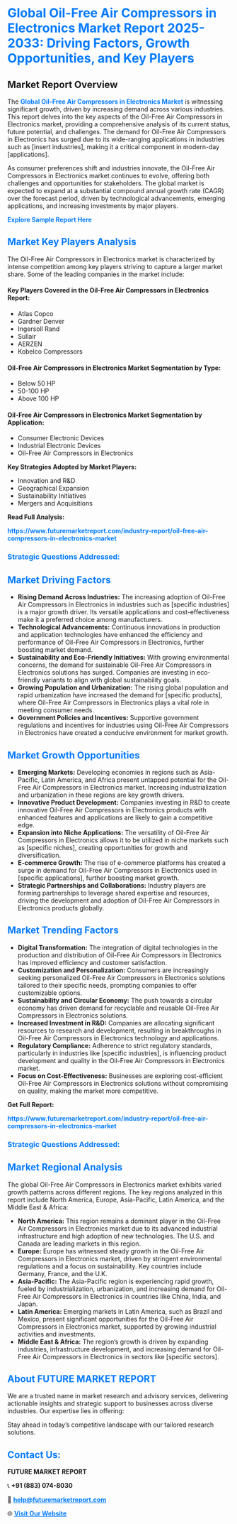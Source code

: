 <h1 style="color: #007BFF;">Global Oil-Free Air Compressors in Electronics Market Report 2025-2033: Driving Factors, Growth Opportunities, and Key Players</h1>

<section id="overview">
<h2>Market Report Overview</h2>
<p>The <a href="https://www.futuremarketreport.com/industry-report/oil-free-air-compressors-in-electronics-market" style="color: #007BFF; text-decoration: none;"><strong>Global Oil-Free Air Compressors in Electronics Market</strong></a> is witnessing significant growth, driven by increasing demand across various industries. This report delves into the key aspects of the Oil-Free Air Compressors in Electronics market, providing a comprehensive analysis of its current status, future potential, and challenges. The demand for Oil-Free Air Compressors in Electronics has surged due to its wide-ranging applications in industries such as [insert industries], making it a critical component in modern-day [applications].</p>
<p>As consumer preferences shift and industries innovate, the Oil-Free Air Compressors in Electronics market continues to evolve, offering both challenges and opportunities for stakeholders. The global market is expected to expand at a substantial compound annual growth rate (CAGR) over the forecast period, driven by technological advancements, emerging applications, and increasing investments by major players.</p>
</section>

<section id="overview">
<p><a href="https://www.futuremarketreport.com/request-sample/reportId=128434" style="color: #007BFF; text-decoration: none;"><strong>Explore Sample Report Here</strong></a></p>
</section>

<section id="key-players">
<h2 style="color: #007BFF;">Market Key Players Analysis</h2>
<p>The Oil-Free Air Compressors in Electronics market is characterized by intense competition among key players striving to capture a larger market share. Some of the leading companies in the market include:</p>
<h4>Key Players Covered in the Oil-Free Air Compressors in Electronics Report:</h4>
<ul><li>Atlas Copco</li><li>Gardner Denver</li><li>Ingersoll Rand</li><li>Sullair</li><li>AERZEN</li><li>Kobelco Compressors</li></ul>
<h4>Oil-Free Air Compressors in Electronics Market Segmentation by Type:</h4>
<ul><li>Below 50 HP</li><li>50-100 HP</li><li>Above 100 HP</li></ul>

<h4>Oil-Free Air Compressors in Electronics Market Segmentation by Application:</h4>
<ul><li>Consumer Electronic Devices</li><li>Industrial Electronic Devices</li><li>Oil-Free Air Compressors in Electronics</li></ul>
<p><strong>Key Strategies Adopted by Market Players:</strong></p>
<ul>
<li>Innovation and R&D</li>
<li>Geographical Expansion</li>
<li>Sustainability Initiatives</li>
<li>Mergers and Acquisitions</li>
</ul>
</section>

<section>
<p><strong>Read Full Analysis: </strong></p><a href="https://www.futuremarketreport.com/industry-report/oil-free-air-compressors-in-electronics-market" style="color: #007BFF; text-decoration: none;"><strong>https://www.futuremarketreport.com/industry-report/oil-free-air-compressors-in-electronics-market</strong></a>
<h3 style="color: #007BFF;">Strategic Questions Addressed:</h3>
</section>

<section id="driving-factors">
<h2 style="color: #007BFF;">Market Driving Factors</h2>
<ul>
<li><strong>Rising Demand Across Industries:</strong> The increasing adoption of Oil-Free Air Compressors in Electronics in industries such as [specific industries] is a major growth driver. Its versatile applications and cost-effectiveness make it a preferred choice among manufacturers.</li>
<li><strong>Technological Advancements:</strong> Continuous innovations in production and application technologies have enhanced the efficiency and performance of Oil-Free Air Compressors in Electronics, further boosting market demand.</li>
<li><strong>Sustainability and Eco-Friendly Initiatives:</strong> With growing environmental concerns, the demand for sustainable Oil-Free Air Compressors in Electronics solutions has surged. Companies are investing in eco-friendly variants to align with global sustainability goals.</li>
<li><strong>Growing Population and Urbanization:</strong> The rising global population and rapid urbanization have increased the demand for [specific products], where Oil-Free Air Compressors in Electronics plays a vital role in meeting consumer needs.</li>
<li><strong>Government Policies and Incentives:</strong> Supportive government regulations and incentives for industries using Oil-Free Air Compressors in Electronics have created a conducive environment for market growth.</li>
</ul>
</section>

<section id="growth-opportunities">
<h2 style="color: #007BFF;">Market Growth Opportunities</h2>
<ul>
<li><strong>Emerging Markets:</strong> Developing economies in regions such as Asia-Pacific, Latin America, and Africa present untapped potential for the Oil-Free Air Compressors in Electronics market. Increasing industrialization and urbanization in these regions are key growth drivers.</li>
<li><strong>Innovative Product Development:</strong> Companies investing in R&D to create innovative Oil-Free Air Compressors in Electronics products with enhanced features and applications are likely to gain a competitive edge.</li>
<li><strong>Expansion into Niche Applications:</strong> The versatility of Oil-Free Air Compressors in Electronics allows it to be utilized in niche markets such as [specific niches], creating opportunities for growth and diversification.</li>
<li><strong>E-commerce Growth:</strong> The rise of e-commerce platforms has created a surge in demand for Oil-Free Air Compressors in Electronics used in [specific applications], further boosting market growth.</li>
<li><strong>Strategic Partnerships and Collaborations:</strong> Industry players are forming partnerships to leverage shared expertise and resources, driving the development and adoption of Oil-Free Air Compressors in Electronics products globally.</li>
</ul>
</section>

<section id="trending-factors">
<h2 style="color: #007BFF;">Market Trending Factors</h2>
<ul>
<li><strong>Digital Transformation:</strong> The integration of digital technologies in the production and distribution of Oil-Free Air Compressors in Electronics has improved efficiency and customer satisfaction.</li>
<li><strong>Customization and Personalization:</strong> Consumers are increasingly seeking personalized Oil-Free Air Compressors in Electronics solutions tailored to their specific needs, prompting companies to offer customizable options.</li>
<li><strong>Sustainability and Circular Economy:</strong> The push towards a circular economy has driven demand for recyclable and reusable Oil-Free Air Compressors in Electronics solutions.</li>
<li><strong>Increased Investment in R&D:</strong> Companies are allocating significant resources to research and development, resulting in breakthroughs in Oil-Free Air Compressors in Electronics technology and applications.</li>
<li><strong>Regulatory Compliance:</strong> Adherence to strict regulatory standards, particularly in industries like [specific industries], is influencing product development and quality in the Oil-Free Air Compressors in Electronics market.</li>
<li><strong>Focus on Cost-Effectiveness:</strong> Businesses are exploring cost-efficient Oil-Free Air Compressors in Electronics solutions without compromising on quality, making the market more competitive.</li>
</ul>
</section>

<section>
<p><strong>Get Full Report: </strong></p><a href="https://www.futuremarketreport.com/industry-report/oil-free-air-compressors-in-electronics-market" style="color: #007BFF; text-decoration: none;"><strong>https://www.futuremarketreport.com/industry-report/oil-free-air-compressors-in-electronics-market</strong></a>
<h3 style="color: #007BFF;">Strategic Questions Addressed:</h3>
</section>


<section id="regional-analysis">
<h2 style="color: #007BFF;">Market Regional Analysis</h2>
<p>The global Oil-Free Air Compressors in Electronics market exhibits varied growth patterns across different regions. The key regions analyzed in this report include North America, Europe, Asia-Pacific, Latin America, and the Middle East & Africa:</p>
<ul>
<li><strong>North America:</strong> This region remains a dominant player in the Oil-Free Air Compressors in Electronics market due to its advanced industrial infrastructure and high adoption of new technologies. The U.S. and Canada are leading markets in this region.</li>
<li><strong>Europe:</strong> Europe has witnessed steady growth in the Oil-Free Air Compressors in Electronics market, driven by stringent environmental regulations and a focus on sustainability. Key countries include Germany, France, and the U.K.</li>
<li><strong>Asia-Pacific:</strong> The Asia-Pacific region is experiencing rapid growth, fueled by industrialization, urbanization, and increasing demand for Oil-Free Air Compressors in Electronics in countries like China, India, and Japan.</li>
<li><strong>Latin America:</strong> Emerging markets in Latin America, such as Brazil and Mexico, present significant opportunities for the Oil-Free Air Compressors in Electronics market, supported by growing industrial activities and investments.</li>
<li><strong>Middle East & Africa:</strong> The region’s growth is driven by expanding industries, infrastructure development, and increasing demand for Oil-Free Air Compressors in Electronics in sectors like [specific sectors].</li>
</ul>
</section>

<footer>
<h2 style="color: #007BFF;">About FUTURE MARKET REPORT</h2>
<p>We are a trusted name in market research and advisory services, delivering actionable insights and strategic support to businesses across diverse industries. Our expertise lies in offering:</p>

<p>Stay ahead in today’s competitive landscape with our tailored research solutions.</p>

<h2 style="color: #007BFF;">Contact Us:</h2>
<p><strong>FUTURE MARKET REPORT</strong></p>
<p>📞 <strong>+91 (883) 074-8030</strong></p>
<p>📧 <strong><a href="mailto:help@futuremarketreport.com" style="color: #007BFF;">help@futuremarketreport.com</a></strong></p>
<p>🌐 <strong><a href="https://www.futuremarketreport.com/" style="color: #007BFF;">Visit Our Website</a></strong></p>
</footer>